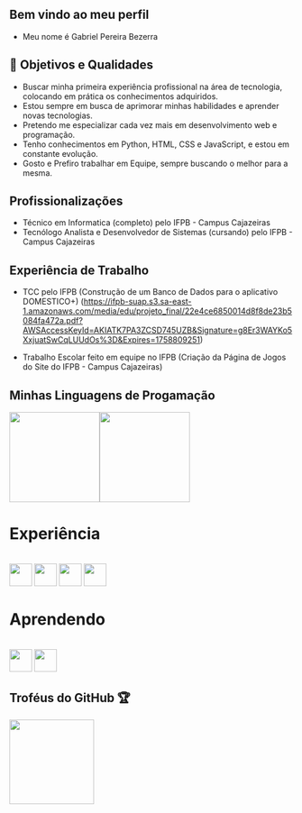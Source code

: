 ## Bem vindo ao meu perfil 
- Meu nome é Gabriel Pereira Bezerra

## 🎯 Objetivos e Qualidades

- Buscar minha primeira experiência profissional na área de tecnologia, colocando em prática os conhecimentos adquiridos.
- Estou sempre em busca de aprimorar minhas habilidades e aprender novas tecnologias.
- Pretendo me especializar cada vez mais em desenvolvimento web e programação.
- Tenho conhecimentos em Python, HTML, CSS e JavaScript, e estou em constante evolução.
- Gosto e Prefiro trabalhar em Equipe, sempre buscando o melhor para a mesma.

## Profissionalizações

- Técnico em Informatica (completo) pelo IFPB - Campus Cajazeiras
- Tecnólogo Analista e Desenvolvedor de Sistemas (cursando) pelo IFPB - Campus Cajazeiras

## Experiência de Trabalho

- TCC pelo IFPB (Construção de um Banco de Dados para o aplicativo DOMESTICO+) (https://ifpb-suap.s3.sa-east-1.amazonaws.com/media/edu/projeto_final/22e4ce6850014d8f8de23b5084fa472a.pdf?AWSAccessKeyId=AKIATK7PA3ZCSD745UZB&Signature=g8Er3WAYKo5XxjuatSwCqLUUdOs%3D&Expires=1758809251)

- Trabalho Escolar feito em equipe no IFPB (Criação da Página de Jogos do Site do IFPB - Campus Cajazeiras)

## Minhas Linguagens de Progamação

<div style="display: flex">
  <img height="160em" src="https://github-readme-stats-eight-theta.vercel.app/api/top-langs/?username=Bielzindovasco&show_icons=true&theme=dark&layout=compact&langs_count=8&theme=algolia"/&gt;>
  <img height="160em" src="https://github-readme-stats.vercel.app/api?username=Bielzindovasco&show_icons=true&theme=dark)&layout=compact&langs_count=8&theme=algolia"/&gt;> 
</div>

# Experiência

<div style="display: inline_block"><br>
  <img aling="center" heigt="30" width="40" src="https://cdn.jsdelivr.net/gh/devicons/devicon@latest/icons/python/python-original.svg" />
  <img aling="center" heigt="30" width="40" src="https://cdn.jsdelivr.net/gh/devicons/devicon@latest/icons/javascript/javascript-original.svg" />       
  <img aling="center" heigt="30" width="40" src="https://cdn.jsdelivr.net/gh/devicons/devicon@latest/icons/html5/html5-original.svg" />
  <img aling="center" heigt="30" width="40" src="https://cdn.jsdelivr.net/gh/devicons/devicon@latest/icons/css3/css3-original.svg" />    
</div>

# Aprendendo

<div style="display: inline_block"><br>
  <img aling="center" heigt="30" width="40" src="https://cdn.jsdelivr.net/gh/devicons/devicon@latest/icons/c/c-original.svg" />     
  <img aling="center" heigt="40" width="40" src="https://cdn.jsdelivr.net/gh/devicons/devicon@latest/icons/java/java-original.svg" />   
</div>

## Troféus do GitHub 🏆
 <img height="150em" src="https://github-profile-trophy.vercel.app/?username=Bielzindovasco&theme=algolia">
